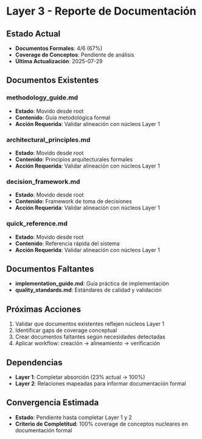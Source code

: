 # Layer 3 - Reporte de Documentación

## Estado Actual
- **Documentos Formales**: 4/6 (67%)
- **Coverage de Conceptos**: Pendiente de análisis
- **Última Actualización**: 2025-07-29

## Documentos Existentes

### methodology_guide.md
- **Estado**: Movido desde root
- **Contenido**: Guía metodológica formal
- **Acción Requerida**: Validar alineación con núcleos Layer 1

### architectural_principles.md
- **Estado**: Movido desde root  
- **Contenido**: Principios arquitecturales formales
- **Acción Requerida**: Validar alineación con núcleos Layer 1

### decision_framework.md
- **Estado**: Movido desde root
- **Contenido**: Framework de toma de decisiones
- **Acción Requerida**: Validar alineación con núcleos Layer 1

### quick_reference.md
- **Estado**: Movido desde root
- **Contenido**: Referencia rápida del sistema
- **Acción Requerida**: Validar alineación con núcleos Layer 1

## Documentos Faltantes
- **implementation_guide.md**: Guía práctica de implementación
- **quality_standards.md**: Estándares de calidad y validación

## Próximas Acciones
1. Validar que documentos existentes reflejen núcleos Layer 1
2. Identificar gaps de coverage conceptual
3. Crear documentos faltantes según necesidades detectadas
4. Aplicar workflow: creación → alineamiento → verificación

## Dependencias
- **Layer 1**: Completar absorción (23% actual → 100%)
- **Layer 2**: Relaciones mapeadas para informar documentación formal

## Convergencia Estimada
- **Estado**: Pendiente hasta completar Layer 1 y 2
- **Criterio de Completitud**: 100% coverage de conceptos nucleares en documentación formal
